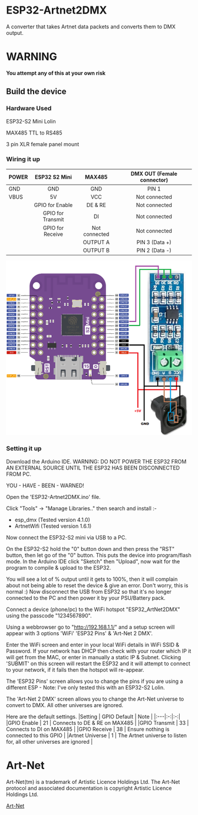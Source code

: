 
# ESP32-Artnet2DMX
A converter that takes Artnet data packets and converts them to DMX output.

# WARNING
**You attempt any of this at your own risk**

## Build the device
### Hardware Used

ESP32-S2 Mini Lolin

MAX485 TTL to RS485

3 pin XLR female panel mount 

### Wiring it up

|POWER |ESP32 S2 Mini | MAX485 | DMX OUT (Female connector) |
|:---|:-:|:-:|:-:|
|GND | GND | GND | PIN 1 |
|VBUS | 5V | VCC | Not connected |
|  | GPIO for Enable | DE & RE | Not connected |
|  | GPIO for Transmit | DI | Not connected |
|  | GPIO for Receive | Not connected | Not connected |
|  |  | OUTPUT A | PIN 3  (Data +) |
|  |  | OUTPUT B | PIN 2  (Data -) |

![WiringDiagram](WiringDiagram.png)

### Setting it up

Download the Arduino IDE.
WARNING: DO NOT POWER THE ESP32 FROM AN EXTERNAL SOURCE UNTIL THE ESP32 HAS BEEN DISCONNECTED FROM PC.

YOU - HAVE - BEEN - WARNED!

Open the 'ESP32-Artnet2DMX.ino' file.

Click "Tools" -> "Manage Libraries.." then search and install :-
 - esp_dmx (Tested version 4.1.0)
 - ArtnetWifi (Tested version 1.6.1)

Now connect the ESP32-S2 mini via USB to a PC.

On the ESP32-S2 hold the "0" button down and then press the "RST" button, then let go of the "0" button. This puts the device into program/flash mode.
In the Arduino IDE click "Sketch" then "Upload", now wait for the program to compile & upload to the ESP32.

You will see a lot of % output until it gets to 100%, then it will complain about not being able to reset the device & give an error.  Don't worry, this is normal :)
Now disconnect the USB from ESP32 so that it's no longer connected to the PC and then power it by your PSU/Battery pack.

Connect a device (phone/pc) to the WiFi hotspot "ESP32_ArtNet2DMX" using the passcode "1234567890".

Using a webbrowser go to "http://192.168.1.1/" and a setup screen will appear with 3 options 'WiFi' 'ESP32 Pins' & 'Art-Net 2 DMX'.

Enter the WiFi screen and enter in your local WiFi details in WiFi SSID & Password.
If your network has DHCP then check with your router which IP it will get from the MAC, or enter in manually a static IP & Subnet.
Clicking 'SUBMIT' on this screen will restart the ESP32 and it will attempt to connect to your network, if it fails then the hotspot will re-appear.

The 'ESP32 Pins' screen allows you to change the pins if you are using a different ESP - Note: I've only tested this with an ESP32-S2 Lolin.

The 'Art-Net 2 DMX' screen allows you to change the Art-Net universe to convert to DMX.  All other universes are ignored.

Here are the default settings.
|Setting | GPIO Default | Note |
|:---|:-:|:-:|
|GPIO Enable | 21 | Connects to DE & RE on MAX485 |
|GPIO Transmit | 33 | Connects to DI on MAX485 | 
|GPIO Receive | 38 | Ensure nothing is connected to this GPIO |
|Artnet Universe | 1 | The Artnet universe to listen for, all other universes are ignored |

# Art-Net

Art-Net(tm) is a trademark of Artistic Licence Holdings Ltd. The Art-Net protocol and associated documentation is copyright Artistic Licence Holdings Ltd.

[Art-Net](https://art-net.org.uk/)
